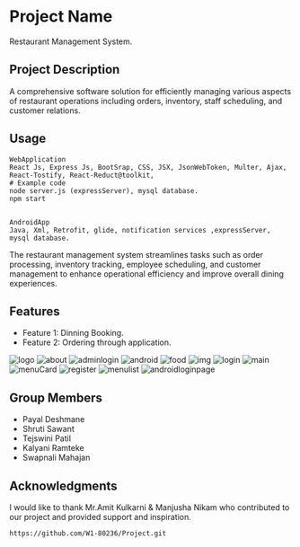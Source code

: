 
# Project Name

Restaurant Management System.

## Project Description

A comprehensive software solution for efficiently managing various aspects of restaurant operations including orders, inventory, staff scheduling, and customer relations.



## Usage

```
WebApplication
React Js, Express Js, BootSrap, CSS, JSX, JsonWebToken, Multer, Ajax, React-Tostify, React-Reduct@toolkit,
# Example code
node server.js (expressServer), mysql database.
npm start


AndroidApp
Java, Xml, Retrofit, glide, notification services ,expressServer, mysql database.
```
The restaurant management system streamlines tasks such as order processing, inventory tracking, employee scheduling, and customer management to enhance operational efficiency and improve overall dining experiences.
## Features

- Feature 1: Dinning Booking.
- Feature 2: Ordering through application.


![logo](https://github.com/W1-80236/Project/assets/103324398/b036ae3e-c2ef-449f-8f55-de03e69c14e4)
![about](https://github.com/W1-80236/Project/assets/103324398/dcc8bf6d-293b-4e87-b7af-bd04c4bf54e7)
![adminlogin](https://github.com/W1-80236/Project/assets/103324398/f3199d6f-1687-4373-9d36-4c8929c0a4a7)
![android](https://github.com/W1-80236/Project/assets/103324398/11476e6a-2fbc-4f7f-ae90-0ed38d342775)
![food](https://github.com/W1-80236/Project/assets/103324398/fbe15024-6455-4dd8-97ec-c3f18def02c1)
![img](https://github.com/W1-80236/Project/assets/103324398/acd382ba-042f-4707-b4cd-3bb872836b06)
![login](https://github.com/W1-80236/Project/assets/103324398/dbf042fa-dcc2-4f39-96b2-4431983802ad)
![main](https://github.com/W1-80236/Project/assets/103324398/7fd99df0-359c-400e-8e8c-40cd957e78b1)
![menuCard](https://github.com/W1-80236/Project/assets/103324398/15d2a2f9-80aa-47b2-868b-e82388e624f7)
![register](https://github.com/W1-80236/Project/assets/103324398/fcbc5283-7dfd-4c07-8d3f-ebff4f7183d1)
![menulist](https://github.com/W1-80236/Project/assets/103324398/82155c44-4f80-4527-bfd3-7220b6b967e1)
![androidloginpage](https://github.com/W1-80236/Project/assets/103324398/528d4350-421f-4dec-b66d-e8b0368db662)


## Group Members
- Payal Deshmane
- Shruti Sawant 
- Tejswini Patil
- Kalyani Ramteke
- Swapnali Mahajan

## Acknowledgments

I would like to thank Mr.Amit Kulkarni & Manjusha Nikam who contributed to our project and provided support and inspiration. 


`https://github.com/W1-80236/Project.git`
